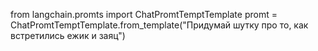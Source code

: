 from langchain.promts import ChatPromtTemptTemplate
promt = ChatPromtTemptTemplate.from_template("Придумай шутку про то, как встретились ежик и заяц")
